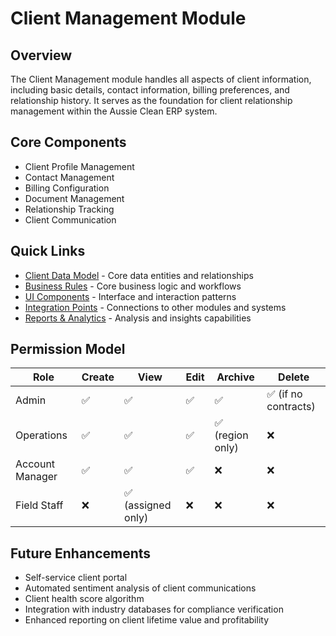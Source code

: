 
# Client Management Module

## Overview
The Client Management module handles all aspects of client information, including basic details, contact information, billing preferences, and relationship history. It serves as the foundation for client relationship management within the Aussie Clean ERP system.

## Core Components
- Client Profile Management
- Contact Management
- Billing Configuration
- Document Management
- Relationship Tracking
- Client Communication

## Quick Links
- [Client Data Model](./client/CLIENT_DATA_MODEL.md) - Core data entities and relationships
- [Business Rules](./client/BUSINESS_RULES.md) - Core business logic and workflows
- [UI Components](./client/UI_COMPONENTS.md) - Interface and interaction patterns
- [Integration Points](./client/INTEGRATION_POINTS.md) - Connections to other modules and systems
- [Reports & Analytics](./client/REPORTS_ANALYTICS.md) - Analysis and insights capabilities

## Permission Model

| Role | Create | View | Edit | Archive | Delete |
|------|--------|------|------|---------|--------|
| Admin | ✅ | ✅ | ✅ | ✅ | ✅ (if no contracts) |
| Operations | ✅ | ✅ | ✅ | ✅ (region only) | ❌ |
| Account Manager | ✅ | ✅ | ✅ | ❌ | ❌ |
| Field Staff | ❌ | ✅ (assigned only) | ❌ | ❌ | ❌ |

## Future Enhancements
- Self-service client portal
- Automated sentiment analysis of client communications
- Client health score algorithm
- Integration with industry databases for compliance verification
- Enhanced reporting on client lifetime value and profitability
